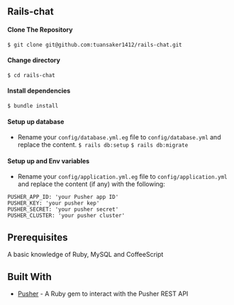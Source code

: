 Rails-chat
------

#### Clone The Repository
`$ git clone git@github.com:tuansaker1412/rails-chat.git`


#### Change directory
`$ cd rails-chat`

#### Install dependencies
`$ bundle install`

#### Setup up database
- Rename your `config/database.yml.eg` file to `config/database.yml` and replace the content.
`$ rails db:setup`
`$ rails db:migrate`

#### Setup up and Env variables
- Rename your `config/application.yml.eg` file to `config/application.yml` and replace the content (if any) with the following:
```
PUSHER_APP_ID: 'your Pusher app ID'
PUSHER_KEY: 'your pusher kep'
PUSHER_SECRET: 'your pusher secret'
PUSHER_CLUSTER: 'your pusher cluster'
```

Prerequisites
------
A basic knowledge of Ruby, MySQL and CoffeeScript


Built With
------
- [Pusher](https://pusher.com) - A Ruby gem to interact with the Pusher REST API
